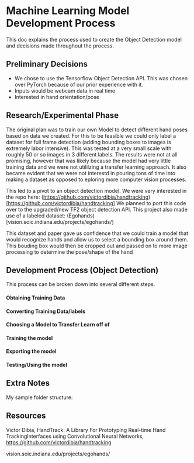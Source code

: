 # Machine Learning Model Development Process
This doc explains the process used to create the Object Detection model and decisions made throughout the process.

## Preliminary Decisions
- We chose to use the Tensorflow Object Detection API. This was chosen over PyTorch because of our prior experience with it. 
- Inputs would be webcam data in real time
- Interested in hand orientation/pose

## Research/Experimental Phase
The original plan was to train our own Model to detect different hand poses based on data we created. 
For this to be feasible we could only label a dataset for full frame detection (adding bounding boxes to images is extremely labor intensive).
This was tested at a very small scale with roughly 50 or so images in 3 different labels. The results were not at all promising, however that was likely because the model had very little training data and we were not utililzing a transfer learning approach. 
It also became evident that we were not interestd in pouring tons of time into making a dataset as opposed to eploring more computer vision processes. 

This led to a pivot to an object detection model. We were very interested in the repo here: (https://github.com/victordibia/handtracking)[https://github.com/victordibia/handtracking]
We planned to port this code over to the upgraded/new TF2 object detection API. This project also made use of a labeled dataset: (Egohands)[vision.soic.indiana.edu/projects/egohands/]

This dataset and paper gave us confidence that we could train a model that would recognize hands and allow us to select a bounding box around them. 
This bouding box would then be cropped out and passed on to more image processing to determine the pose/shape of the hand


## Development Process (Object Detection)
This process can be broken down into several different steps.
#### Obtaining Training Data

#### Converting Training Data/labels

#### Choosing a Model to Transfer Learn off of

#### Training the model

#### Exporting the model

#### Testing/Using the model


## Extra Notes
My sample folder structure:



## Resources
Victor Dibia, HandTrack: A Library For Prototyping Real-time Hand TrackingInterfaces using Convolutional Neural Networks,
https://github.com/victordibia/handtracking

vision.soic.indiana.edu/projects/egohands/
